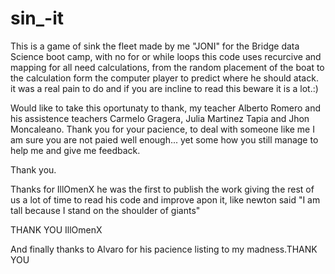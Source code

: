 # sin_-it

This is a game of sink the fleet made by me "JONI" for the Bridge data Science boot camp, with no for or while loops this code uses recurcive and mapping for all
need calculations, from the random placement of the boat to the calculation form the computer player to predict where he should atack. it was a real pain to do
and if you are incline to read this beware it is a lot.:)



Would like to take this oportunaty to thank, my teacher Alberto Romero and his assistence teachers Carmelo Gragera, Julia Martinez Tapia and Jhon Moncaleano. 
Thank you for your pacience, to deal with someone like me I am sure you are not paied well enough... yet some how you still manage to help me and give me feedback.

Thank you.




Thanks for IllOmenX he was the first to publish the work giving the rest of us a lot of time to read his code and improve apon it, like newton said
"I am tall because I stand on the shoulder of giants" 

THANK YOU IllOmenX


And finally thanks to Alvaro for his pacience listing to my madness.THANK YOU
